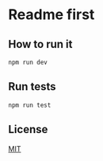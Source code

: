 # Readme first

## How to run it

```node
npm run dev
```

## Run tests

```node
npm run test
```


## License
[MIT](https://choosealicense.com/licenses/mit/)
